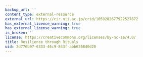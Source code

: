 ```yaml
---
backup_url: ''
content_type: external-resource
external_url: https://cir.nii.ac.jp/crid/1050282677922527872
has_external_licence_warning: true
has_external_license_warning: true
is_broken: ''
license: https://creativecommons.org/licenses/by-nc-sa/4.0/
title: Resilience through Rituals
uid: 2d776b97-6333-46c9-843f-abb626840d20
---
```

